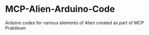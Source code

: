 # MCP-Alien-Arduino-Code
Arduino codes for various elements of Alien created as part of MCP Praktikum
